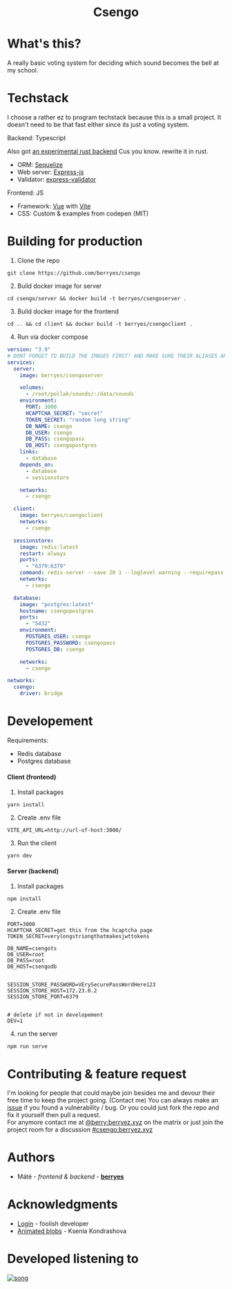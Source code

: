 <br>
<br>
<h1 align="center"> Csengo

</h1>

# What's this?

A really basic voting system for deciding which sound becomes the bell at my school.

# Techstack

I choose a rather ez to program techstack because this is a small project. It doesn't need to be that fast either since its just a voting system.

Backend: Typescript
<br>

Also got [an experimental rust backend](https://git.berryez.xyz/berry/csengo-rust) Cus you know. rewrite it in rust.

- ORM: [Sequelize](https://sequelize.org/)
- Web server: [Express-js](https://expressjs.com/)
- Validator: [express-validator](https://express-validator.github.io/docs)

Frontend: JS

- Framework: [Vue](https://vuejs.org/) with [Vite](https://vitejs.dev/)
- CSS: Custom & examples from codepen (MIT)

# Building for production

1. Clone the repo

```
git clone https://github.com/berryes/csengo
```

2. Build docker image for server

```
cd csengo/server && docker build -t berryes/csengoserver .
```

3. Build docker image for the frontend

```
cd .. && cd client && docker build -t berryes/csengoclient .
```

4. Run via docker compose

```yaml
version: "3.9"
# DONT FORGET TO BUILD THE IMAGES FIRST! AND MAKE SURE THEIR ALIASES ARE SET (berryes/csengoserver)
services:
  server:
    image: berryes/csengoserver

    volumes:
      - /root/pollak/sounds/:/data/sounds
    environment:
      PORT: 3000
      HCAPTCHA_SECRET: "secret"
      TOKEN_SECRET: "random long string"
      DB_NAME: csengo
      DB_USER: csengo
      DB_PASS: csengopass
      DB_HOST: csengopostgres
    links:
      - database
    depends_on:
      - database
      - sessionstore

    networks:
      - csengo

  client:
    image: berryes/csengoclient
    networks:
      - csengo

  sessionstore:
    image: redis:latest
    restart: always
    ports:
      - "6379:6379"
    command: redis-server --save 20 1 --loglevel warning --requirepass VErySecurePassWordHere123
    networks:
      - csengo

  database:
    image: "postgres:latest"
    hostname: csengopostgres
    ports:
      - "5432"
    environment:
      POSTGRES_USER: csengo
      POSTGRES_PASSWORD: csengopass
      POSTGRES_DB: csengo

    networks:
      - csengo

networks:
  csengo:
    driver: bridge
```

# Developement

Requirements:

- Redis database
- Postgres database

#### Client (frontend)

1. Install packages

```
yarn install
```

2. Create .env file

```env
VITE_API_URL=http://url-of-host:3000/
```

3. Run the client

```
yarn dev
```

#### Server (backend)

1. Install packages

```
npm install
```

2. Create .env file

```env
PORT=3000
HCAPTCHA_SECRET=get this from the hcaptcha page
TOKEN_SECRET=verylongstriongthatmakesjwttokens

DB_NAME=csengots
DB_USER=root
DB_PASS=root
DB_HOST=csengodb


SESSION_STORE_PASSWORD=VErySecurePassWordHere123
SESSION_STORE_HOST=172.23.0.2
SESSION_STORE_PORT=6379


# delete if not in developement
DEV=1
```

4. run the server

```
npm run serve
```

# Contributing & feature request

I'm looking for people that could maybe join besides me and devour their free time to keep the project going. (Contact me)
You can always make an [issue](https://github.com/berryes/csengo/issues) if you found a vulnerability / bug.
Or you could just fork the repo and fix it yourself then pull a request. <br>
For anymore contact me at [@berry:berryez.xyz](https://matrix.to/#/@berry:berryez.xyz) on the matrix or just join the project room for a discussion [#csengo:berryez.xyz](https://matrix.to/#/#csengo:berryez.xyz)

# Authors

- Máté - _frontend & backend_ - [**berryes**](https://matrix.to/#/@berry:berryez.xyz)

# Acknowledgments

- [Login](https://codepen.io/fghty/pen/PojKNEG) - foolish developer
- [Animated blobs](https://codepen.io/ksenia-k/pen/jXbWaJ) - Ksenia Kondrashova

# Developed listening to

[![song](https://github.com/berryes/csengo/blob/main/assets/view.svg?raw=true)](https://open.spotify.com/track/2G0c5XvospcOSyA3t1W2X2?si=67f3ee577ce74012)
